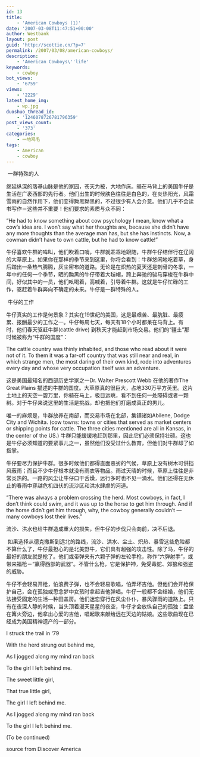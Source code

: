 ```yaml
---
id: 13
title:
    - 'American Cowboys (1)'
date: '2007-03-08T11:47:51+00:00'
author: Westbank
layout: post
guid: 'http://scottie.cn/?p=7'
permalink: /2007/03/08/american-cowboys/
description:
    - 'American Cowboys\''life'
keywords:
    - cowboy
bot_views:
    - '6759'
views:
    - '2229'
latest_home_img:
    - wp.jpg
duoshuo_thread_id:
    - '1246078726781796359'
post_views_count:
    - '373'
categories:
    - 一地鸡毛
tags:
    - American
    - cowboy
---
```


 一群特殊的人

绵延纵深的落基山脉是他的家园，苍天为被，大地作床。骑在马背上的美国牛仔是生活在广袤西部的先行者。他们出生的时候肤色往往是白色的，在炎热阳光，风霜雪雨的自然作用下，他们变得黝黑黝黑的，不过很少有人会介意。他们几乎不会读书写作－这些并不重要！他们要求的素质与众不同：

“He had to know something about cow psychology I mean, know what a cow’s idea are. I won’t say what her thoughts are, because she didn’t have any more thoughts than the average man has, but she has instincts. Now, a cowman didn’t have to own cattle, but he had to know cattle!”

牛仔喜欢牛群的哞叫，他们吹着口哨，牛群就乖乖地跟随，牛群牛仔结伴行在辽阔的大草原上。如果你在那样的季节来到这里，你将会看到：牛群悠闲地吃着草，身后踏出一条热气腾腾，灰尘密布的道路。无论是在炽热的夏天还是刺骨的冬季，一年中的任何一个季节，晒的黝黑的牛仔带着大毡帽，跨上奔驰的骏马穿梭在牛群中间，好似其中的一员，他们吆喝着，高喊着，引导着牛群。这就是牛仔忙碌的工作，驱赶着牛群奔向不确定的未来。牛仔是一群特殊的人。

 牛仔的工作

牛仔真实的工作是何景象？其实在19世纪的美国，这是最艰苦、最肮脏、最疲累、报酬最少的工作之一。牛仔每周七天，每天有18个小时都呆在马背上。有时，他们春天驱赶牛群(cattle drive) 到秋天才能赶到市场交易。他们的“疆土”那时候被称为“牛群的国度”：

The cattle country was thinly inhabited, and those who read about it were not of it. To them it was a far-off country that was still near and real, in which strange men, the most daring of their own kind, rode into adventures every day and whose very occupation itself was an adventure.

这是美国最知名的西部历史学家之一Dr. Walter Prescott Webb 在他的著作The Great Plains 描述的牛群的国度。大草原真的很巨大，占地330万平方英里。这片土地上的天空一碧万里，你骑在马上，极目远眺，看不到任何一处障碍或者一颗树。对于牛仔来说这里的生活是挑战，却也把他们打磨成真正的男儿。

唯一的麻烦是，牛群放养在南部，而交易市场在北部，集镇诸如Abilene, Dodge City and Wichita. (cow towns: towns or cities that served as market centers or shipping points for cattle. The three cities mentioned are all in Kansas, in the center of the US.) 牛群只能缓缓地赶到那里，因此它们必须保持壮硕。这也是牛仔必须知道的要紧事儿之一，虽然他们没受过什么教育，但他们对牛群却了如指掌。

牛仔要尽力保护牛群。很多时候他们都得直面恶劣的气候，草原上没有树木可供挡风蔽雨；而且不少牛仔根本就没有雨衣等物品。雨过天晴的时候，草原上往往是非常炎热的。一路的风尘让牛仔口干舌燥，远行多时也不见一滴水。他们还得在无休止的春雨中穿越危机四伏的流沙区和洪水肆虐的河道。

“There was always a problem crossing the herd. Most cowboys, in fact, I don’t think could swim, and it was up to the horse to get him through. And if the horse didn’t get him through, why, the cowboy generally couldn’t — many cowboys lost their lives.”

流沙、洪水也给牛群造成重大的损失，但牛仔的步伐只会向前，决不后退。

 如果选择从德克撒斯到远北的路线，流沙、洪水、尘土、炽热、暴雪这些危险都不算什么了，牛仔最担心的是北美野牛，它们具有超强的攻击性。除了马，牛仔的最好的朋友就是枪了。他们或带弹夹有六颗子弹的左轮手枪，称作“六弹射手”，或带来福枪－“赢得西部的武器”。不管什么枪，它是保护神，免受毒蛇、郊狼和强盗的威胁。

牛仔不会轻易开枪，怕浪费子弹，也不会轻易歌唱，怕弄坏吉他。但他们会开枪保护自己，会在孤独或思念梦中女孩时拿起吉他弹唱。牛仔一般都不会结婚，他们无法接受固定的生活—种田盖房。他们迷恋穿行在风尘仆仆，暴风骤雨的道路上。只有在夜深人静的时候，当头顶着漫天星星的夜空，牛仔才会放纵自己的孤独：盘坐在篝火旁边，他拿出心爱的吉他，唱起歌来献给远在天边的姑娘。这些歌曲现在已经成为美国精神遗产的一部分。

I struck the trail in ‘79

With the herd strung out behind me,

As I jogged along my mind ran back

To the girl I left behind me.

The sweet little girl,

That true little girl,

The girl I left behind me.

As I jogged along my mind ran back

To the girl I left behind me.

(To be continued)

source from Discover America